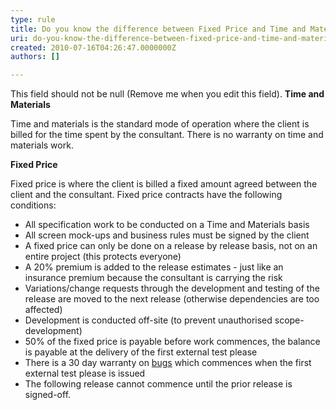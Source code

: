 ```yaml
---
type: rule
title: Do you know the difference between Fixed Price and Time and Materials work?
uri: do-you-know-the-difference-between-fixed-price-and-time-and-materials-work
created: 2010-07-16T04:26:47.0000000Z
authors: []

---
```


 This field should not be null (Remove me when you edit this field). 
**Time and Materials**

Time and materials is the standard mode of operation where the client is billed for the time spent by the consultant. There is no warranty on time and materials work.

**Fixed Price**

Fixed price is where the client is billed a fixed amount agreed between the client and the consultant. Fixed price contracts have the following conditions:

- All specification work to be conducted on a Time and Materials basis
- All screen mock-ups and business rules must be signed by the client
- A fixed price can only be done on a release by release basis, not on an entire project (this protects everyone)
- A 20% premium is added to the release estimates - just like an insurance premium because the consultant is carrying the risk
- Variations/change requests through the development and testing of the release are moved to the next release (otherwise dependencies are too affected)
- Development is conducted off-site (to prevent unauthorised scope-development)
- 50% of the fixed price is payable before work commences, the balance is payable at the delivery of the first external test please
- There is a 30 day warranty on [bugs](/Standards/Management/RulesToSuccessfulProjects/Pages/BugDefinition.aspx) which commences when the first external test please is issued
- The following release cannot commence until the prior release is signed-off.


